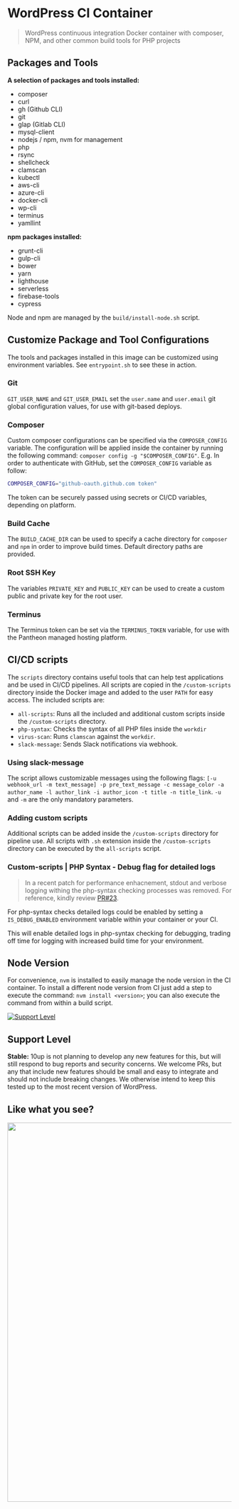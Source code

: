 # WordPress CI Container

> WordPress continuous integration Docker container with composer, NPM, and other common build tools for PHP projects

## Packages and Tools

**A selection of packages and tools installed:**

- composer
- curl
- gh (Github CLI)
- git
- glap (Gitlab CLI)
- mysql-client
- nodejs / npm, nvm for management
- php
- rsync
- shellcheck
- clamscan
- kubectl
- aws-cli
- azure-cli
- docker-cli
- wp-cli
- terminus
- yamllint

**npm packages installed:**
- grunt-cli
- gulp-cli
- bower
- yarn
- lighthouse
- serverless
- firebase-tools
- cypress

Node and npm are managed by the `build/install-node.sh` script.

## Customize Package and Tool Configurations

The tools and packages installed in this image can be customized using environment variables. See `entrypoint.sh` to see these in action.

### Git

`GIT_USER_NAME` and `GIT_USER_EMAIL` set the `user.name` and `user.email` git global configuration values, for use with git-based deploys.

### Composer

Custom composer configurations can be specified via the `COMPOSER_CONFIG` variable. The configuration will be applied inside the container by running the following command: `composer config -g "$COMPOSER_CONFIG"`. E.g. In order to authenticate with GitHub, set the `COMPOSER_CONFIG` variable as follow:

```bash
COMPOSER_CONFIG="github-oauth.github.com token"
```

The token can be securely passed using secrets or CI/CD variables, depending on platform.

### Build Cache

The `BUILD_CACHE_DIR` can be used to specify a cache directory for `composer` and `npm` in order to improve build times. Default directory paths are provided.

### Root SSH Key

The variables `PRIVATE_KEY` and `PUBLIC_KEY` can be used to create a custom public and private key for the root user.

### Terminus

The Terminus token can be set via the `TERMINUS_TOKEN` variable, for use with the Pantheon managed hosting platform.

## CI/CD scripts

The `scripts` directory contains useful tools that can help test applications and be used in CI/CD pipelines. All scripts are copied in the `/custom-scripts` directory inside the Docker image and added to the user `PATH` for easy access. The included scripts are:

- `all-scripts`: Runs all the included and additional custom scripts inside the `/custom-scripts` directory.
- `php-syntax`: Checks the syntax of all PHP files inside the `workdir`
- `virus-scan`: Runs `clamscan` against the `workdir`.
- `slack-message`: Sends Slack notifications via webhook.

### Using slack-message

The script allows customizable messages using the following flags: `[-u webhook_url -m text_message] -p pre_text_message -c message_color -a author_name -l author_link -i author_icon -t title -n title_link`. `-u` and `-m` are the only mandatory parameters.

### Adding custom scripts

Additional scripts can be added inside the `/custom-scripts` directory for pipeline use. All scripts with `.sh` extension inside the `/custom-scripts` directory can be executed by the `all-scripts` script.

### Custom-scripts | PHP Syntax - Debug flag for detailed logs

> In a recent patch for performance enhacnement, stdout and verbose logging withing the php-syntax checking processes was removed. For reference, kindly review [PR#23](https://github.com/10up/wordpress-ci-container/pull/23).

For php-syntax checks detailed logs could be enabled by setting a `IS_DEBUG_ENABLED` environment variable within your container or your CI.

This will enable detailed logs in php-syntax checking for debugging, trading off time for logging with increased build time for your environment.

## Node Version

For convenience, `nvm` is installed to easily manage the node version in the CI container. To install a different node version from CI just add a step to execute the command: `nvm install <version>`; you can also execute the command from within a build script.

[![Support Level](https://img.shields.io/badge/support-stable-blue.svg)](#support-level)

## Support Level

**Stable:** 10up is not planning to develop any new features for this, but will still respond to bug reports and security concerns. We welcome PRs, but any that include new features should be small and easy to integrate and should not include breaking changes. We otherwise intend to keep this tested up to the most recent version of WordPress.

## Like what you see?

<p align="center">
<a href="http://10up.com/contact/"><img src="https://10up.com/uploads/2016/10/10up-Github-Banner.png" width="850"></a>
</p>
